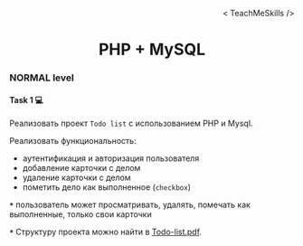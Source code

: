 <p align='right'>< TeachMeSkills /></p>
<h1 align='center'>PHP + MySQL</h1>

### NORMAL level

#### Task 1 💻

Реализовать проект `Todo list` c использованием PHP и Mysql.

Реализовать функциональность:
- аутентификация и авторизация пользователя
- добавление карточки с делом
- удаление карточки с делом
- пометить дело как выполненное (`checkbox`)

**`*`** пользователь может просматривать, удалять, помечать как выполненные, только свои карточки

**`*`** Структуру проекта можно найти в [Todo-list.pdf](./Todo-list.pdf).
